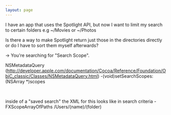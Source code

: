 ```yaml
---
layout: page
---
```




I have an app that uses the Spotlight API, but now I want to limit my search to certain folders e.g ~/Movies or ~/Photos

Is there a way to make Spotlight return just those in the directories directly or do I have to sort them myself afterwards?

-> You're searching for "Search Scope".

NSMetadataQuery (http://developer.apple.com/documentation/Cocoa/Reference/Foundation/ObjC_classic/Classes/NSMetadataQuery.html)
-(void)setSearchScopes:(NSArray *)scopes

<br>

inside of a "saved search" the XML for this looks like
      in search criteria - 
<key>FXScopeArrayOfPaths</key>
		<array>
			<string>/Users/(name)/(folder)</string>
		</array>

